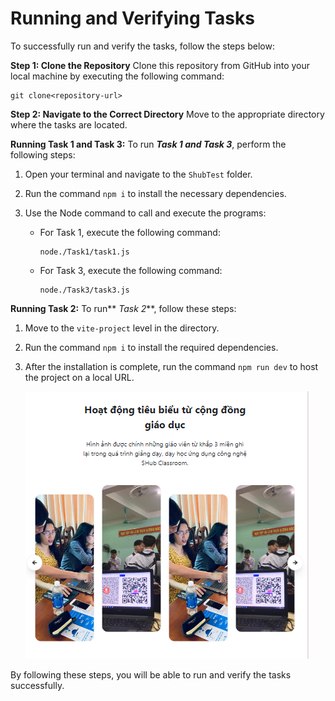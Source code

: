 # **Running and Verifying Tasks**

To successfully run and verify the tasks, follow the steps below:

**Step 1: Clone the Repository**
Clone this repository from GitHub into your local machine by executing the following command:

```
git clone<repository-url>
```

**Step 2: Navigate to the Correct Directory**
Move to the appropriate directory where the tasks are located.

**Running Task 1 and Task 3:**
To run **_Task 1 and Task 3_**, perform the following steps:

1. Open your terminal and navigate to the `ShubTest` folder.
2. Run the command `npm i` to install the necessary dependencies.
3. Use the Node command to call and execute the programs:

   - For Task 1, execute the following command:

     ```
     node./Task1/task1.js
     ```

   - For Task 3, execute the following command:

     ```
     node./Task3/task3.js
     ```

**Running Task 2:**
To run** _Task 2_**, follow these steps:

1. Move to the `vite-project` level in the directory.
2. Run the command `npm i` to install the required dependencies.
3. After the installation is complete, run the command `npm run dev` to host the project on a local URL.

   ![1714253053901](image/readme/1714253053901.png)

By following these steps, you will be able to run and verify the tasks successfully.
